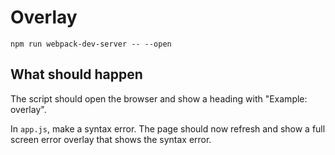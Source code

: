 # Overlay

```shell
npm run webpack-dev-server -- --open
```

## What should happen

The script should open the browser and show a heading with "Example: overlay".

In `app.js`, make a syntax error. The page should now refresh and show a full screen error overlay that shows the syntax error.
